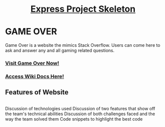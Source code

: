 # <ins><div align='center'> Express Project Skeleton</div></ins>

#  GAME OVER
Game Over is a website the mimics Stack Overflow. Users can come here to ask and answer any and all gaming related questions.

### [Visit Game Over Now!](http://game-over-app.herokuapp.com)

### [Access Wiki Docs Here!](https://github.com/codenamerick/express-group-project-game-over/wiki)

## Features of Website
<img src=''>

Discussion of technologies used
Discussion of two features that show off the team's technical abilities
Discussion of both challenges faced and the way the team solved them
Code snippets to highlight the best code


